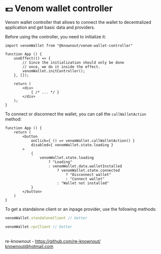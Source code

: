 # 💷 Venom wallet controller

Venom wallet controller that allows to connect the wallet to decentralized application and get basic data and providers.

Before using the controller, you need to initialize it:

```tsx
import venomWallet from "@knownout/venom-wallet-controller"

function App () {
    useEffect(() => {
        // Since the initialization should only be done
        // once, we do it inside the effect.
        venomWallet.initController();
    }, []);

    return (
        <div>
            { /* ... */ }
        </div>
    );
}
```

To connect or disconnect the wallet, you can call the `callWalletAction` method:

```tsx
function App () {
    return (
        <button
            onClick={ () => venomWallet.callWalletAction() }
            disabled={ venomWallet.state.loading }
        >
            {
                venomWallet.state.loading
                    ? "Loading"
                    : venomWallet.data.walletInstalled
                        ? venomWallet.state.connected
                            ? "Disconnect wallet"
                            : "Connect wallet"
                        : "Wallet not installed"
            }
        </button>
    )
}
```

To get a standalone client or an inpage provider, use the following methods:

```ts
venomWallet.standaloneClient // Getter

venomWallet.rpcClient // Getter
```

<br>re-knownout - https://github.com/re-knownout/
<br>knownout@hotmail.com
